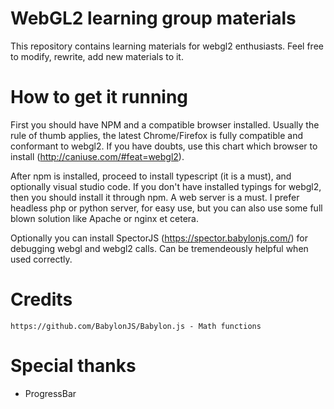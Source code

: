 # WebGL2 learning group materials
This repository contains learning materials for webgl2 enthusiasts. Feel free to modify, rewrite, add new materials to it.

# How to get it running
First you should have NPM and a compatible browser installed. Usually the rule of thumb applies, the latest Chrome/Firefox is fully compatible and conformant to webgl2. If you
have doubts, use this chart which browser to install (http://caniuse.com/#feat=webgl2).

After npm is installed, proceed to install typescript (it is a must), and optionally visual studio code.
If you don't have installed typings for webgl2, then you should install it through npm.
A web server is a must. I prefer headless php or python server, for easy use, but you can also use some full blown solution like Apache or nginx et cetera.

Optionally you can install SpectorJS (https://spector.babylonjs.com/) for debugging webgl and webgl2 calls. Can be tremendeously helpful when used correctly.

# Credits
    https://github.com/BabylonJS/Babylon.js - Math functions
# Special thanks
* ProgressBar

